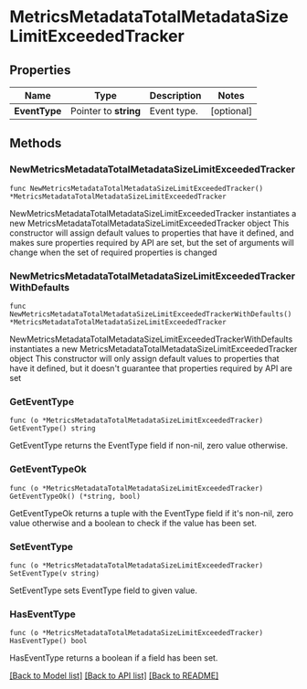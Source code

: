 # MetricsMetadataTotalMetadataSizeLimitExceededTracker

## Properties

Name | Type | Description | Notes
------------ | ------------- | ------------- | -------------
**EventType** | Pointer to **string** | Event type. | [optional] 

## Methods

### NewMetricsMetadataTotalMetadataSizeLimitExceededTracker

`func NewMetricsMetadataTotalMetadataSizeLimitExceededTracker() *MetricsMetadataTotalMetadataSizeLimitExceededTracker`

NewMetricsMetadataTotalMetadataSizeLimitExceededTracker instantiates a new MetricsMetadataTotalMetadataSizeLimitExceededTracker object
This constructor will assign default values to properties that have it defined,
and makes sure properties required by API are set, but the set of arguments
will change when the set of required properties is changed

### NewMetricsMetadataTotalMetadataSizeLimitExceededTrackerWithDefaults

`func NewMetricsMetadataTotalMetadataSizeLimitExceededTrackerWithDefaults() *MetricsMetadataTotalMetadataSizeLimitExceededTracker`

NewMetricsMetadataTotalMetadataSizeLimitExceededTrackerWithDefaults instantiates a new MetricsMetadataTotalMetadataSizeLimitExceededTracker object
This constructor will only assign default values to properties that have it defined,
but it doesn't guarantee that properties required by API are set

### GetEventType

`func (o *MetricsMetadataTotalMetadataSizeLimitExceededTracker) GetEventType() string`

GetEventType returns the EventType field if non-nil, zero value otherwise.

### GetEventTypeOk

`func (o *MetricsMetadataTotalMetadataSizeLimitExceededTracker) GetEventTypeOk() (*string, bool)`

GetEventTypeOk returns a tuple with the EventType field if it's non-nil, zero value otherwise
and a boolean to check if the value has been set.

### SetEventType

`func (o *MetricsMetadataTotalMetadataSizeLimitExceededTracker) SetEventType(v string)`

SetEventType sets EventType field to given value.

### HasEventType

`func (o *MetricsMetadataTotalMetadataSizeLimitExceededTracker) HasEventType() bool`

HasEventType returns a boolean if a field has been set.


[[Back to Model list]](../README.md#documentation-for-models) [[Back to API list]](../README.md#documentation-for-api-endpoints) [[Back to README]](../README.md)


